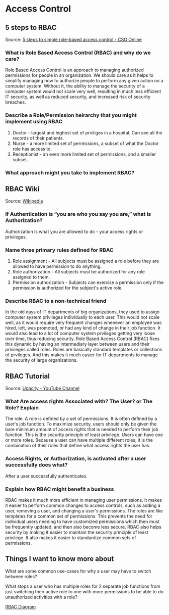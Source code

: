 # Access Control

## 5 steps to RBAC

Source: [5 steps to simple role-based access control - CSO Online](https://www.csoonline.com/article/3060780/5-steps-to-simple-role-based-access-control.html)

### What is Role Based Access Control (RBAC) and why do we care?

Role Based Access Control is an approach to managing authorized permissions for people in an organization. We should care as it helps to simplify managing how to authorize people to perform any given action on a computer system. Without it, the ability to manage the security of a computer system would not scale very well, resulting in much less efficient IT security, as well as reduced security, and increased risk of security breaches.

### Describe a Role/Permission heirarchy that you might implement using RBAC

1) Doctor - largest and highest set of prviliges in a hospital. Can see all the records of their patients.
2) Nurse - a more limited set of permissions, a subset of what the Doctor role has access to.
3) Receptionist - an even more limited set of permissions, and a smaller subset.

### What approach might you take to implement RBAC?

## RBAC Wiki

Source: [Wikipedia](https://en.wikipedia.org/wiki/Role-based_access_control)

### If Authentication is “you are who you say you are,” what is Authorization?

Authorization is what you are allowed to do - your access rights or privileges.

### Name three primary rules defined for RBAC

1) Role assignment - All subjects must be assigned a role before they are allowed to have permission to do anything.
2) Role authorization - All subjects must be authorized for any role assigned to them.
3) Permission authorization - Subjects can exercise a permission only if the permission is authorized for the subject's active role.

### Describe RBAC to a non-technical friend

In the old days of IT departments of big organizations, they used to assign computer system privileges individually to each user. This would not scale well, as it would require very frequent changes whenever an employee was hired, left, was promoted, or had any kind of change in their job function. It would also lead to a lot of computer system prvileges getting very loose over time, thus reducing security. Role Based Access Control (RBAC) fixes this dynamic by having an intermediary layer between users and their privileges called roles. Roles are basically standard templates or collections of prvileges. And this makes it much easier for IT departments to manage the security of large organizations.

## RBAC Tutorial

Source: [Udacity - YouTube Channel](https://www.youtube.com/watch?v=C4NP8Eon3cA)

### What Are access rights Associated with? The User? or The Role? Explain

The role. A role is defined by a set of permissions. It is often defined by a user's job function. To maximize security, users should only be given the bare minimum amount of access rights that is needed to perform their job function. This is the security principle of least privilege. Users can have one or more roles. Because a user can have multiple different roles, it is the combination of their roles that define what access rights the user has.

### Access Rights, or Authorization, is activated after a user successfully does what?

After a user successfully authenticates.

### Explain how RBAC might benefit a business

RBAC makes it much more efficient in managing user permissions. It makes it easier to perform common changes to access controls, such as adding a user, removing a user, and changing a user's permissions. The roles are like templates for a common set of permissions. This prevents the need for individual users needing to have customized permissions which then must be frequently updated, and then also become less secure. RBAC also helps security by making it easier to maintain the security principle of least privilege. It also makes it easier to standardize common sets of permissions.

## Things I want to know more about

What are some common use-cases for why a user may have to switch between roles?

What stops a user who has multiple roles for 2 separate job functions from just switching their active role to one with more permissions to be able to do unauthorized activities with a role?

[RBAC Diagram](https://upload.wikimedia.org/wikipedia/en/1/19/Role-based_access_control.jpg)
